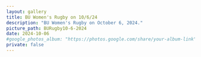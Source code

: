 ```yaml
---
layout: gallery
title: BU Women's Rugby on 10/6/24
description: "BU Women's Rugby on October 6, 2024."
picture_path: BURugby10-6-2024
date: 2024-10-06
#google_photos_album: "https://photos.google.com/share/your-album-link"
private: false
---
```

